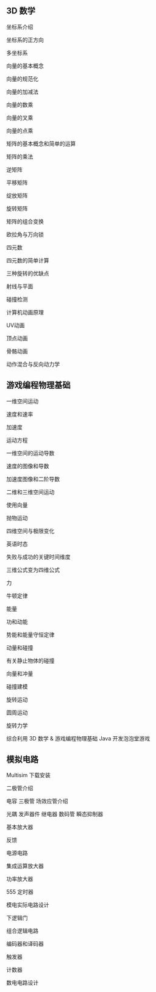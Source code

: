 ## 3D 数学

坐标系介绍

坐标系的正方向

多坐标系

向量的基本概念

向量的规范化

向量的加减法

向量的数乘

向量的叉乘

向量的点乘

矩阵的基本概念和简单的运算

矩阵的乘法

逆矩阵

平移矩阵

绽放矩阵

旋转矩阵

矩阵的组合变换

欧拉角与万向锁

四元数

四元数的简单计算

三种旋转的优缺点

射线与平面

碰撞检测

计算机动画原理

UV动画

顶点动画

骨骼动画

动作混合与反向动力学

## 游戏编程物理基础

一维空间运动

速度和速率

加速度

运动方程

一维空间的运动导数

速度的图像和导数

加速度图像和二阶导数

二维和三维空间运动

使用向量

抛物运动

四维空间与极限变化

英语时态

失败与成功的关键时间维度

三维公式变为四维公式

力

牛顿定律

能量

功和动能

势能和能量守恒定律

动量和碰撞

有关静止物体的碰撞

向量和冲量

碰撞建模

旋转运动

圆周运动

旋转力学

综合利用 3D 数学 & 游戏编程物理基础 Java 开发泡泡堂游戏

## 模拟电路

Multisim 下载安装

二极管介绍

电容 三极管 场效应管介绍

光耦 发声器件 继电器 数码管 瞬态抑制器

基本放大器

反馈

电源电路

集成运算放大器

功率放大器

555 定时器

模电实际电路设计

下逻辑门

组合逻辑电路

编码器和译码器

触发器

计数器

数电电路设计
